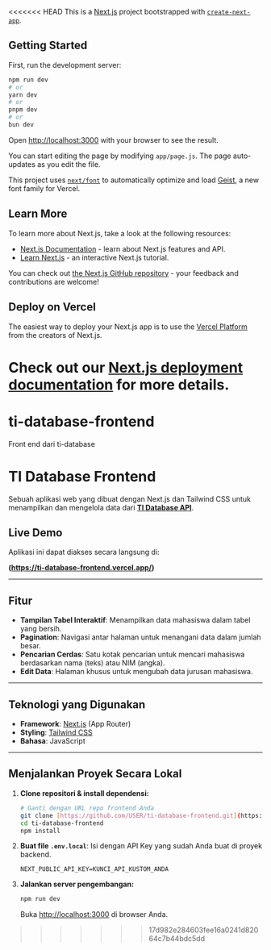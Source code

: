 <<<<<<< HEAD
This is a [Next.js](https://nextjs.org) project bootstrapped with [`create-next-app`](https://github.com/vercel/next.js/tree/canary/packages/create-next-app).

## Getting Started

First, run the development server:

```bash
npm run dev
# or
yarn dev
# or
pnpm dev
# or
bun dev
```

Open [http://localhost:3000](http://localhost:3000) with your browser to see the result.

You can start editing the page by modifying `app/page.js`. The page auto-updates as you edit the file.

This project uses [`next/font`](https://nextjs.org/docs/app/building-your-application/optimizing/fonts) to automatically optimize and load [Geist](https://vercel.com/font), a new font family for Vercel.

## Learn More

To learn more about Next.js, take a look at the following resources:

- [Next.js Documentation](https://nextjs.org/docs) - learn about Next.js features and API.
- [Learn Next.js](https://nextjs.org/learn) - an interactive Next.js tutorial.

You can check out [the Next.js GitHub repository](https://github.com/vercel/next.js) - your feedback and contributions are welcome!

## Deploy on Vercel

The easiest way to deploy your Next.js app is to use the [Vercel Platform](https://vercel.com/new?utm_medium=default-template&filter=next.js&utm_source=create-next-app&utm_campaign=create-next-app-readme) from the creators of Next.js.

Check out our [Next.js deployment documentation](https://nextjs.org/docs/app/building-your-application/deploying) for more details.
=======
# ti-database-frontend
Front end dari ti-database


# TI Database Frontend

Sebuah aplikasi web yang dibuat dengan Next.js dan Tailwind CSS untuk menampilkan dan mengelola data dari **[TI Database API](https://github.com/ImmanuelValentino/ti-database)**.

## Live Demo

Aplikasi ini dapat diakses secara langsung di:

**(https://ti-database-frontend.vercel.app/)**

---

## Fitur
- **Tampilan Tabel Interaktif**: Menampilkan data mahasiswa dalam tabel yang bersih.
- **Pagination**: Navigasi antar halaman untuk menangani data dalam jumlah besar.
- **Pencarian Cerdas**: Satu kotak pencarian untuk mencari mahasiswa berdasarkan nama (teks) atau NIM (angka).
- **Edit Data**: Halaman khusus untuk mengubah data jurusan mahasiswa.

---

## Teknologi yang Digunakan
- **Framework**: [Next.js](https://nextjs.org/) (App Router)
- **Styling**: [Tailwind CSS](https://tailwindcss.com/)
- **Bahasa**: JavaScript

---

## Menjalankan Proyek Secara Lokal

1.  **Clone repositori & install dependensi:**
    ```bash
    # Ganti dengan URL repo frontend Anda
    git clone [https://github.com/USER/ti-database-frontend.git](https://github.com/USER/ti-database-frontend.git)
    cd ti-database-frontend
    npm install
    ```

2.  **Buat file `.env.local`**:
    Isi dengan API Key yang sudah Anda buat di proyek backend.
    ```env
    NEXT_PUBLIC_API_KEY=KUNCI_API_KUSTOM_ANDA
    ```

3.  **Jalankan server pengembangan:**
    ```bash
    npm run dev
    ```
    Buka [http://localhost:3000](http://localhost:3000) di browser Anda.
>>>>>>> 17d982e284603fee16a0241d82064c7b44bdc5dd
